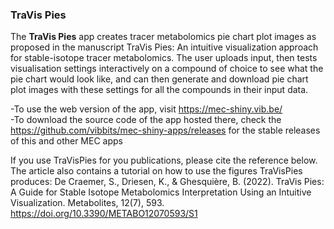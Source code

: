 ### **TraVis Pies** 

The **TraVis Pies** app creates tracer metabolomics pie chart plot images as proposed in the manuscript TraVis Pies: An intuitive visualization approach for stable-isotope tracer metabolomics. The user uploads input, then tests visualisation settings interactively on a compound of choice to see what the pie chart would look like, and can then generate and download pie chart plot images with these settings for all the compounds in their input data. 

-To use the web version of the app, visit https://mec-shiny.vib.be/  
-To download the source code of the app hosted there, check the https://github.com/vibbits/mec-shiny-apps/releases for the stable releases of this and other MEC apps

If you use TraVisPies for you publications, please cite the reference below. The article also contains a tutorial on how to use the figures TraVisPies produces: De Craemer, S., Driesen, K., & Ghesquière, B. (2022). TraVis Pies: A Guide for Stable Isotope Metabolomics Interpretation Using an Intuitive Visualization. Metabolites, 12(7), 593. https://doi.org/10.3390/METABO12070593/S1

